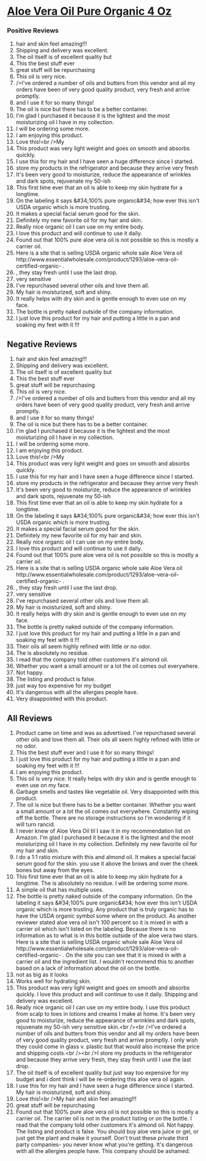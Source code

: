 # [Aloe Vera Oil Pure Organic 4 Oz](https://products.checkmycream.com/products/Aloe-Vera-Oil-Pure-Organic-4-Oz.html)

### Positive Reviews

<ol>
      <li>hair and skin feel amazing!!!</li>
      <li>Shipping and delivery was excellent.</li>
      <li>The oil itself is of excellent quality but</li>
      <li>This the best stuff ever</li>
      <li>great stuff will be repurchasing</li>
      <li>This oil is very nice.  </li>
      <li>/&gt;I&#x27;ve ordered a number of oils and butters from this vendor and all my orders have been of very good quality product, very fresh and arrive promptly.</li>
      <li>and I use it for so many things!</li>
      <li>The oil is nice but there has to be a better container.  </li>
      <li>I&#x27;m glad I purchased it because it is the lightest and the most moisturizing oil I have in my collection.</li>
      <li>I will be ordering some more.</li>
      <li>I am enjoying this product.</li>
      <li>Love this!&lt;br /&gt;My</li>
      <li>This product was very light weight and goes on smooth and absorbs quickly.  </li>
      <li>I use this for my hair and I have seen a huge difference since I started.</li>
      <li>store my products in the refrigerator and because they arrive very fresh</li>
      <li>It&#x27;s been very good to moisturize, reduce the appearance of wrinkles and dark spots, rejuvenate my 50-ish</li>
      <li>This first time ever that an oil is able to keep my skin hydrate for a longtime.</li>
      <li>On the labeling it says &amp;#34;100% pure organic&amp;#34; how ever this isn&#x27;t USDA organic which is more trusting.</li>
      <li>It makes a special facial serum good for the skin.  </li>
      <li>Definitely my new favorite oil for my hair and skin.</li>
      <li>Really nice organic oil I can use on my entire body.</li>
      <li>I love this product and will continue to use it daily.  </li>
      <li>Found out that 100% pure aloe vera oil is not possible so this is mostly a carrier oil.</li>
      <li>Here is a site that is selling USDA organic whole sale Aloe Vera oil http://www.essentialwholesale.com/product/1293/aloe-vera-oil-certified-organic- .</li>
      <li>, they stay fresh until I use the last drop.</li>
      <li>very sensitive</li>
      <li>I&#x27;ve repurchased several other oils and love them all.  </li>
      <li>My hair is moisturized, soft and shiny.</li>
      <li>It really helps with dry skin and is gentle enough to even use on my face.</li>
      <li>The bottle is pretty naked outside of the company information.</li>
      <li>I  just love this product for my hair and putting a little in a pan and soaking  my feet with it !!!</li>
</ol>


<h2>Negative Reviews</h2>
<ol>
<li> hair and skin feel amazing!!!</li>
<li> Shipping and delivery was excellent.</li>
<li> The oil itself is of excellent quality but</li>
<li> This the best stuff ever</li>
<li> great stuff will be repurchasing</li>
<li> This oil is very nice.  </li>
<li> /&gt;I&#x27;ve ordered a number of oils and butters from this vendor and all my orders have been of very good quality product, very fresh and arrive promptly.</li>
<li> and I use it for so many things!</li>
<li> The oil is nice but there has to be a better container.  </li>
<li> I&#x27;m glad I purchased it because it is the lightest and the most moisturizing oil I have in my collection.</li>
<li> I will be ordering some more.</li>
<li> I am enjoying this product.</li>
<li> Love this!&lt;br /&gt;My</li>
<li> This product was very light weight and goes on smooth and absorbs quickly.  </li>
<li> I use this for my hair and I have seen a huge difference since I started.</li>
<li> store my products in the refrigerator and because they arrive very fresh</li>
<li> It&#x27;s been very good to moisturize, reduce the appearance of wrinkles and dark spots, rejuvenate my 50-ish</li>
<li> This first time ever that an oil is able to keep my skin hydrate for a longtime.</li>
<li> On the labeling it says &amp;#34;100% pure organic&amp;#34; how ever this isn&#x27;t USDA organic which is more trusting.</li>
<li> It makes a special facial serum good for the skin.  </li>
<li> Definitely my new favorite oil for my hair and skin.</li>
<li> Really nice organic oil I can use on my entire body.</li>
<li> I love this product and will continue to use it daily.  </li>
<li> Found out that 100% pure aloe vera oil is not possible so this is mostly a carrier oil.</li>
<li> Here is a site that is selling USDA organic whole sale Aloe Vera oil http://www.essentialwholesale.com/product/1293/aloe-vera-oil-certified-organic- .</li>
<li> , they stay fresh until I use the last drop.</li>
<li> very sensitive</li>
<li> I&#x27;ve repurchased several other oils and love them all.  </li>
<li> My hair is moisturized, soft and shiny.</li>
<li> It really helps with dry skin and is gentle enough to even use on my face.</li>
<li> The bottle is pretty naked outside of the company information.</li>
<li> I  just love this product for my hair and putting a little in a pan and soaking  my feet with it !!!</li>
<li> Their oils all seem highly refined with little or no odor.</li>
<li> The is absolutely no residue.</li>
<li> I read that the company told other customers it&#x27;s almond oil.</li>
<li> Whether you want a small amount or a lot the oil comes out everywhere.  </li>
<li> Not happy.</li>
<li> The listing and product is false.</li>
<li> just way too expensive for my budget</li>
<li> It&#x27;s dangerous with all the allergies people have.</li>
<li> Very disappointed with this product.</li>
</ol>

<h2>All Reviews</h2>

<ol>
    <li> Product came on time and was as advertised.  I&#x27;ve repurchased several other oils and love them all.  Their oils all seem highly refined with little or no odor.</li>
    <li> This the best stuff ever and I use it for so many things!</li>
    <li> I  just love this product for my hair and putting a little in a pan and soaking  my feet with it !!!</li>
    <li> I am enjoying this product.</li>
    <li> This oil is very nice.  It really helps with dry skin and is gentle enough to even use on my face.</li>
    <li> Garbage smells and tastes like vegetable oil. Very disappointed with this product.</li>
    <li> The oil is nice but there has to be a better container.  Whether you want a small amount or a lot the oil comes out everywhere.  Constantly wiping off the bottle.  There are no storage instructions so I&#x27;m wondering if it will turn rancid.</li>
    <li> I never knew of Aloe Vera Oil til I saw it in my recommendation list on Amazon. I&#x27;m glad I purchased it because it is the lightest and the most moisturizing oil I have in my collection. Definitely my new favorite oil for my hair and skin.</li>
    <li> I do a 1:1 ratio mixture with this and almond oil.  It makes a special facial serum good for the skin.  you use it above the brows and over the cheek bones but away from the eyes.</li>
    <li> This first time ever that an oil is able to keep my skin hydrate for a longtime. The is absolutely no residue. I will be ordering some more.</li>
    <li> A simple oil that has multiple uses.</li>
    <li> The bottle is pretty naked outside of the company information. On the labeling it says &amp;#34;100% pure organic&amp;#34; how ever this isn&#x27;t USDA organic which is more trusting. Any product that is truly organic has to have the USDA organic symbol some where on the product. As another reviewer stated aloe vera oil isn&#x27;t 100 percent so it is mixed in with a carrier oil which isn&#x27;t listed on the labeling. Because there is no information as to what is in this bottle outside of the aloe vera two stars. Here is a site that is selling USDA organic whole sale Aloe Vera oil http://www.essentialwholesale.com/product/1293/aloe-vera-oil-certified-organic- . On the site you can see that it is mixed in with a carrier oil and the ingredient list. I wouldn&#x27;t recommend this to another based on a lack of information about the oil on the bottle.</li>
    <li> not as big as it looks</li>
    <li> Works well for hydrating skin.</li>
    <li> This product was very light weight and goes on smooth and absorbs quickly.  I love this product and will continue to use it daily.  Shipping and delivery was excellent.</li>
    <li> Really nice organic oil I can use on my entire body. I use this product from scalp to toes in lotions and creams I make at home. It&#x27;s been very good to moisturize, reduce the appearance of wrinkles and dark spots, rejuvenate my 50-ish very sensitive skin.&lt;br /&gt;&lt;br /&gt;I&#x27;ve ordered a number of oils and butters from this vendor and all my orders have been of very good quality product, very fresh and arrive promptly. I only wish they could come in glass v. plastic but that would also increase the price and shipping costs.&lt;br /&gt;&lt;br /&gt;I store my products in the refrigerator and because they arrive very fresh, they stay fresh until I use the last drop.</li>
    <li> The oil itself is of excellent quality but just way too expensive for my budget and i dont think i will be re-ordering this aloe vera oil again.</li>
    <li> I use this for my hair and I have seen a huge difference since I started. My hair is moisturized, soft and shiny.</li>
    <li> Love this!&lt;br /&gt;My hair and skin feel amazing!!!</li>
    <li> great stuff will be repurchasing</li>
    <li> Found out that 100% pure aloe vera oil is not possible so this is mostly a carrier oil. The carrier oil is not in the product listing or on the bottle. I read that the company told other customers it&#x27;s almond oil. Not happy. The listing and product is false. You should buy aloe vera juice or gel, or just get the plant and make it yourself. Don&#x27;t trust these private third party companies- you never know what you&#x27;re getting. It&#x27;s dangerous with all the allergies people have. This company should be ashamed.</li>
</ol>




